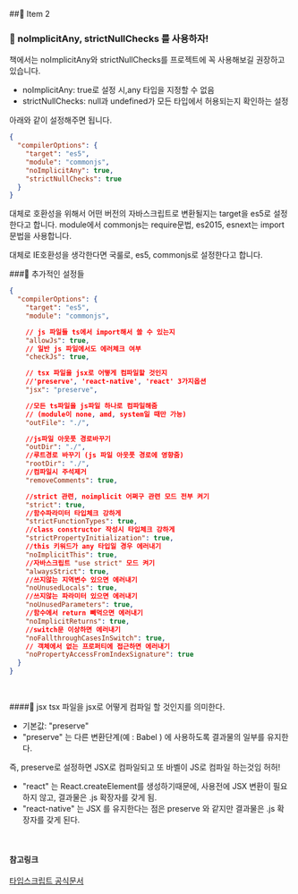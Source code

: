 ##🛑 Item 2

### 📌 noImplicitAny, strictNullChecks 를 사용하자!

책에서는 noImplicitAny와 strictNullChecks를 프로젝트에 꼭 사용해보길 권장하고 있습니다.

- noImplicitAny: true로 설정 시,any 타입을 지정할 수 없음
- strictNullChecks: null과 undefined가 모든 타입에서 허용되는지 확인하는 설정

아래와 같이 설정해주면 됩니다.

```json
{
  "compilerOptions": {
    "target": "es5",
    "module": "commonjs",
    "noImplicitAny": true,
    "strictNullChecks": true
  }
}
```

대체로 호환성을 위해서 어떤 버전의 자바스크립트로 변환될지는 target을 es5로 설정한다고 합니다. module에서 commonjs는 require문법, es2015, esnext는 import 문법을 사용합니다.

대체로 IE호환성을 생각한다면 국룰로, es5, commonjs로 설정한다고 합니다.
<br>

###📌 추가적인 설정들

```json
{
  "compilerOptions": {
    "target": "es5",
    "module": "commonjs",

    // js 파일들 ts에서 import해서 쓸 수 있는지
    "allowJs": true,
    // 일반 js 파일에서도 에러체크 여부
    "checkJs": true,

    // tsx 파일을 jsx로 어떻게 컴파일할 것인지
    //'preserve', 'react-native', 'react' 3가지옵션
    "jsx": "preserve",

    //모든 ts파일을 js파일 하나로 컴파일해줌
    // (module이 none, amd, system일 때만 가능)
    "outFile": "./",

    //js파일 아웃풋 경로바꾸기
    "outDir": "./",
    //루트경로 바꾸기 (js 파일 아웃풋 경로에 영향줌)
    "rootDir": "./",
    //컴파일시 주석제거
    "removeComments": true,

    //strict 관련, noimplicit 어쩌구 관련 모드 전부 켜기
    "strict": true,
    //함수파라미터 타입체크 강하게
    "strictFunctionTypes": true,
    //class constructor 작성시 타입체크 강하게
    "strictPropertyInitialization": true,
    //this 키워드가 any 타입일 경우 에러내기
    "noImplicitThis": true,
    //자바스크립트 "use strict" 모드 켜기
    "alwaysStrict": true,
    //쓰지않는 지역변수 있으면 에러내기
    "noUnusedLocals": true,
    //쓰지않는 파라미터 있으면 에러내기
    "noUnusedParameters": true,
    //함수에서 return 빼먹으면 에러내기
    "noImplicitReturns": true,
    //switch문 이상하면 에러내기
    "noFallthroughCasesInSwitch": true,
    // 객체에서 없는 프로퍼티에 접근하면 에러내기
    "noPropertyAccessFromIndexSignature": true
  }
}
```

<br>

####📌 jsx
tsx 파일을 jsx로 어떻게 컴파일 할 것인지를 의미한다.

- 기본값: "preserve"
- "preserve" 는 다른 변환단계(예 : Babel ) 에 사용하도록 결과물의 일부를 유지한다.

즉, preserve로 설정하면 JSX로 컴파일되고 또 바벨이 JS로 컴파일 하는것임 허허!

- "react" 는 React.createElement를 생성하기때문에, 사용전에 JSX 변환이 필요하지 않고, 결과물은 .js 확장자를 갖게 됨.
- "react-native" 는 JSX 를 유지한다는 점은 preserve 와 같지만 결과물은 .js 확장자를 갖게 된다.

<br>

#### 참고링크

<a href="https://www.typescriptlang.org/tsconfig">타입스크립트 공식문서</a>
<br>
